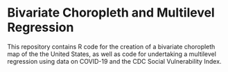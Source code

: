 # Bivariate Choropleth and Multilevel Regression

This repository contains R code for the creation of a bivariate choropleth map of the the United States, as well as code for undertaking a multilevel regression using data on COVID-19 and the CDC Social Vulnerability Index. 
